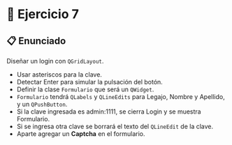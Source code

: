 # 🧪 Ejercicio 7

## 📋 Enunciado

Diseñar un login con `QGridLayout`.  
- Usar asteriscos para la clave.  
- Detectar Enter para simular la pulsación del botón.  
- Definir la clase `Formulario` que será un `QWidget`.  
- `Formulario` tendrá `QLabels` y `QLineEdits` para Legajo, Nombre y Apellido, y un `QPushButton`.  
- Si la clave ingresada es admin:1111, se cierra Login y se muestra Formulario.  
- Si se ingresa otra clave se borrará el texto del `QLineEdit` de la clave. 
- Aparte agregar un **Captcha** en el formulario.  

